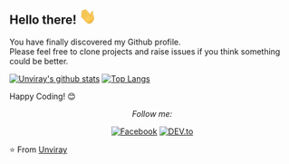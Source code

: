 <h2> Hello there! <img src="https://github.com/ABSphreak/ABSphreak/blob/master/gifs/Hi.gif" width="30px"></h2>

You have finally discovered my Github profile. <br>
Please feel free to clone projects and raise issues if you think something could be better.

[![Unviray's github stats](https://github-readme-stats.vercel.app/api?username=Unviray&theme=material-palenight)](https://github.com/anuraghazra/github-readme-stats)
[![Top Langs](https://github-readme-stats.vercel.app/api/top-langs/?username=Unviray&hide=Makefile)](https://github.com/anuraghazra/github-readme-stats)

Happy Coding! 😊

<div align="center">


<i>Follow me:</i><br>

<a href="https://www.facebook.com/unvi.ray.7" target="_blank"><img src="https://img.shields.io/badge/Facebook-%231877F2.svg?&style=flat-square&logo=facebook&logoColor=white" alt="Facebook"></a>
<a href="https://dev.to/unviray" target="_blank"><img src="https://img.shields.io/badge/DEV-%230A0A0A.svg?&style=flat-square&logo=DEV.to&logoColor=white" alt="DEV.to"></a>

</div>


⭐ From [Unviray](https://github.com/Unviray)
